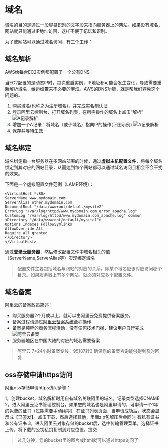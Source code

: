 # 域名

域名的目的是通过一段容易识别的文字段来指向服务器上的网站。如果没有域名，网站就只能通过IP地址访问，这样不便于记忆和识别。

为了使网站可以通过域名访问，有三个工作：

## 域名解析

AWS给每台EC2实例都配置了一个公有DNS

当EC2配置的是动态IP时，每次重启实例，IP地址都可能会发生变化，导致需要重新解析域名，给运维带来不必要的麻烦。AWS的DNS功能，就是帮我们避免这个问题的。

1. 购买域名(也称之为注册域名)，并完成实名制认证
2. 登录阿里云控制台，打开域名列表，在所需操作的域名上点击“解析”
   ![A记录解析](http://libs.websoft9.com/Websoft9/DocsPicture/zh/aliyun/aliyun-dns-websoft9.png)
3. 增加一个A记录：将域名（或子域名）指向IP的操作(下图示例)
   ![A记录解析](http://libs.websoft9.com/Websoft9/DocsPicture/zh/aliyun/aliyun-dnsrev-websoft9.png)
2. 保存并等待生效

## 域名绑定

域名绑定指一台服务器在多网站部署的时候，通过**虚拟主机配置文件**，将每个域名绑定到其对应的网站目录，从而达到每个网站都可以通过域名访问且相会不会干扰的效果。

下面是一个虚拟配置文件范例（LAMP环境）：

   ~~~ 
<VirtualHost *:80>
ServerName www.mydomain.com
ServerAlias other.mydomain.com
DocumentRoot "/data/wwwroot/default/mysite2"
ErrorLog "/var/log/httpd/www.mydomain.com_error_apache.log"
CustomLog "/var/log/httpd/www.mydomain.com_apache.log" common
<Directory "/data/wwwroot/default/mysite1">
Options Indexes FollowSymlinks
AllowOverride All
Require all granted
</Directory>
</VirtualHost>
   ~~~

通过**登录云服务器**，然后修改配置文件中域名相关的值（ServerName,ServerAlias等）实现绑定域名

> 配置文件主要包括域名与网站的对应的关系，即某个域名应该对应访问哪个目录。如果服务器上有多个网站，就必须对应多个配置文件。

## 域名备案

阿里云的备案政策简述：

- 购买服务器2个月或以上，就可以由阿里云免费提供备案服务。  
- 备案过程请通过[阿里云备案系统](https://beian.aliyun.com/order/index.htm)全程操作
- 备案是纯粹的商务流程活动，没有任何技术门槛，建议用户自行完成
   ![阿里云备案](https://libs.websoft9.com/Websoft9/DocsPicture/zh/aliyun/aliyun-beian-websoft9.png)
- 服务器地区在中国大陆的对应的域名需要备案

> 阿里云 7*24小时备案专线：95187转3 确保您的备案咨询能够得到及时回复

## oss存储申请https访问

阿里oss存储申请https访问步骤：

1，创建bucket，域名解析时用自有域名关联阿里的域名，记录类型选择CNAME
2，进入阿里云证书管理控制台，如果您的域名也是阿里申请的，可申请一个1年的免费的证书（过期需要手动续期）
  在证书列表页面，当申请成功后，状态会显示成【已签发】。点击下载，然后选择其他，里面zip包解压后会同时
  有私有证书和公有证书
3，进入阿里云对象存储的bucket后，选中传输管理菜单，选择证书上传，将下载的公钥私钥复制到对应位置，提交

> 过几分钟，您的bucket里的图片或html就可以通过https访问了


